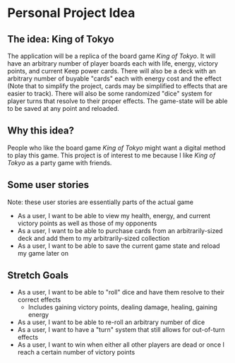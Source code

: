 # Personal Project Idea

## The idea: King of Tokyo

The application will be a replica of the board
game *King of Tokyo*. It will have an arbitrary
number of player boards each with life, 
energy, victory points, and current
Keep power cards. There will also be a deck with
an arbitrary number of buyable "cards" each
with energy cost and the effect (Note that to 
simplify the project, cards may
be simplified to effects that are easier
to track). There will also be some randomized 
"dice" system for player turns that resolve
to their proper effects. The game-state will be
able to be saved at any point and reloaded. 

## Why this idea?

People who like the board game *King of Tokyo*
might want a digital method to play this game. 
This project is of interest to me because I 
like *King of Tokyo* as a party game with 
friends. 

## Some user stories 
Note: these user stories are essentially parts
of the actual game
- As a user, I want to be able to view my health,
energy, and current victory points as well as 
those of my opponents
- As a user, I want to be able to purchase cards
from an arbitrarily-sized deck and add them to
my arbitrarily-sized collection
- As a user, I want to be able to save the current
game state and reload my game later on

## Stretch Goals
- As a user, I want to be able to "roll" dice
  and have them resolve to their correct effects
  - Includes gaining victory points, dealing
  damage, healing, gaining energy
- As a user, I want to be able to re-roll an
  arbitrary number of dice
- As a user, I want to have a "turn" system that
still allows for out-of-turn effects
- As a user, I want to win when either all other
players are dead or once I reach a certain 
number of victory points
